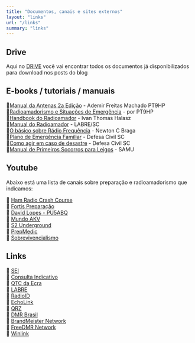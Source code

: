 ```yaml
---
title: "Documentos, canais e sites externos"
layout: "links"
url: "/links"
summary: "links"
---
```


## Drive
Aqui no [DRIVE](https://drive.google.com/drive/folders/1lllEd_-GUqZw9BThDg1z5NPEL4lXKGBF?usp=sharing) você vai encontrar todos os documentos já disponibilizados para download nos posts do blog

## E-books / tutoriais / manuais
:book:[Manual da Antenas 2a Edição](https://drive.google.com/file/d/1Fx5lpfJMl4J7-82a2d9bMgRaP2A-ghMv/view?usp=sharing) - Ademir Freitas Machado PT9HP  
:book:[Radioamadorismo e Situações de Emergência](https://drive.google.com/file/d/1HSO9AyrkGrQ7U__CEW4CvydeWXa690jI/view?usp=sharing) - por PT9HP  
:book:[Handbook do Radioamador](https://drive.google.com/file/d/1XsfxRJuNIAD7Ud0NmefeelYLLfSlNfqu/view?usp=sharing) - Ivan Thomas Halasz  
:book:[Manual do Radioamador](https://drive.google.com/file/d/18R_CihZWxOHW_rH3G65tao6TIEKmGFoa/view?usp=sharing) - LABRE/SC  
:book:[O básico sobre Rádio Frequência](https://drive.google.com/file/d/1UW7wyCQ9jUQUd1GGW-vO5FaTug29uPn9/view?usp=sharing) - Newton C Braga  
:book:[Plano de Emergência Familiar](https://www.defesacivil.sc.gov.br/download/plano-de-emergencia-familiar/?wpdmdl=42782&refresh=667d738cbd6741719497612) - Defesa Civil SC  
:book:[Como agir em caso de desastre](https://drive.google.com/file/d/1mtEXypEUSHE2b7IIhlTfCjlRip0BNY1W/view?usp=sharing) - Defesa Civil SC  
:book:[Manual de Primeiros Socorros para Leigos](https://www.prefeitura.sp.gov.br/cidade/secretarias/upload/saude/MANUAL_PRIMEIROS_SOCORROS_PARA_LEIGOS.pdf) - SAMU  

## Youtube
Abaixo está uma lista de canais sobre preparação e radioamadorismo que indicamos:

:movie_camera: [Ham Radio Crash Course](https://youtube.com/@hamradiocrashcourse?si=xpA5UhePtuokwMR-)  
:movie_camera: [Fortis Preparação](https://youtube.com/@fortis-preparacao?si=CrSCnKeppVJWMdUQ)  
:movie_camera: [David Lopes - PU5ABQ](https://youtube.com/@pu5abq?si=qOVxS9scVUT4FJk3)  
:movie_camera: [Mundo AKV](https://youtube.com/@mundoakv?si=ItvlTe5dSXolBcY0)  
:movie_camera: [S2 Underground](https://youtube.com/@s2underground?si=lO3A5B1yGFiVAv1j)  
:movie_camera: [PrepMedic](https://youtube.com/@prepmedic?si=Bt5oUgn3jObHlBjZ)  
:movie_camera: [Sobrevivencialismo](https://youtube.com/@sobrevivencialismo?si=-zgJ8kl92BwZ_B8q)  

## Links

:link: [SEI](https://sei.anatel.gov.br/sei/controlador_externo.php?acao=usuario_externo_logar&id_orgao_acesso_externo=0)  
:link: [Consulta Indicativo](https://sistemas.anatel.gov.br/easp/Novo/ConsultaIndicativo/Tela.asp?SISQSmodulo=11265)  
:link: [QTC da Ecra](https://qtc.ecra.club/)  
:link: [LABRE](https://www.labre.org.br/)  
:link: [RadioID](https://radioid.net/)  
:link: [EchoLink](https://www.echolink.org/)  
:link: [QRZ](https://www.qrz.com/)  
:link: [DMR Brasil](https://www.ham-dmr.com.br/)  
:link: [BrandMeister Network](https://brandmeister.network/)  
:link: [FreeDMR Network](https://www.freedmr.uk/)  
:link: [Winlink](https://winlink.org/)  